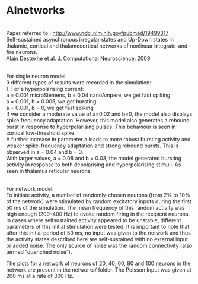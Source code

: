 # AInetworks
<br> Paper referred to : http://www.ncbi.nlm.nih.gov/pubmed/19499317
<br> Self-sustained asynchronous irregular states and Up-Down states in thalamic, cortical and thalamocortical networks of nonlinear integrate-and-fire neurons.
<br> Alain Destexhe et al. J. Computational Neuroscience: 2009

<br>
For single neuron model:
<br> 9 different types of results were recorded in the simulation:
<br>1. For a hyperpolarising current:
<br>a = 0.001 microSiemens, b = 0.04 nanoAmpere, we get fast spiking
<br>a = 0.001, b = 0.005, we get bursting
<br>a = 0.001, b = 0, we get fast spiking
<br>If we consider a moderate value of a=0.02 and b=0, the model also displays spike frequency adaptation. However, this model also generates a rebound burst in response to hyperpolarising pulses. This behaviour is seen in cortical low-threshold spike.
<br>A further increase in parameter a leads to more robust bursting activity and weaker spike-frequency adaptation and strong rebound bursts. This is observed in a = 0.04 and b = 0.
<br> With larger values, a = 0.08 and b = 0.03, the model generated bursting activity in response to both depolarising and hyperpolarising stimuli. As seen in thalamus reticular neurons.

<br>For network model:
<br>To initiate activity, a number of randomly-chosen neurons (from 2% to 10% of the network) were stimulated by random excitatory inputs during the first 50 ms of the simulation. The mean frequency of this random activity was high enough (200–400 Hz) to evoke random firing in the recipient neurons. In cases where selfsustained activity appeared to be unstable, different parameters of this initial stimulation were tested.  It is
important to note that after this initial period of 50 ms, no input was given to the network and thus the activity states described here are self-sustained with no external input or added noise. The only source of noise was the random connectivity (also termed “quenched noise”).

The plots for a network of neurons of 20, 40, 60, 80 and 100 neurons in the network are present in the networks/ folder. The Poisson Input was given at 200 ms at a rate of 300 Hz.
